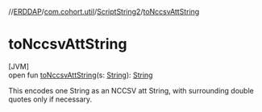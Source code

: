 //[ERDDAP](../../../index.md)/[com.cohort.util](../index.md)/[ScriptString2](index.md)/[toNccsvAttString](to-nccsv-att-string.md)

# toNccsvAttString

[JVM]\
open fun [toNccsvAttString](to-nccsv-att-string.md)(s: [String](https://docs.oracle.com/en/java/javase/21/docs/api/java.base/java/lang/String.html)): [String](https://docs.oracle.com/en/java/javase/21/docs/api/java.base/java/lang/String.html)

This encodes one String as an NCCSV att String, with surrounding double quotes only if necessary.